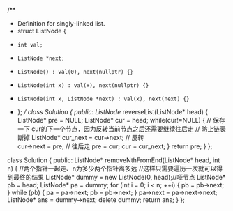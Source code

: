 /**
 * Definition for singly-linked list.
 * struct ListNode {
 *     int val;
 *     ListNode *next;
 *     ListNode() : val(0), next(nullptr) {}
 *     ListNode(int x) : val(x), next(nullptr) {}
 *     ListNode(int x, ListNode *next) : val(x), next(next) {}
 * };
 */
class Solution {
public:
    ListNode* reverseList(ListNode* head) {
        ListNode* pre = NULL;
        ListNode* cur = head;
        while(cur!=NULL) {
            // 保存一下 cur的下一个节点，因为反转当前节点之后还需要继续往后走
            // 防止链表断掉
            ListNode* cur_next = cur->next;
            // 反转  
            cur->next = pre;
            // 往后走
            pre = cur;
            cur = cur_next;
        }
        return pre;
    }
};

class Solution {
public:
    ListNode* removeNthFromEnd(ListNode* head, int n) {
        //两个指针一起走、n为多少两个指针离多远
        //这样只需要遍历一次就可以得到最终的结果
        ListNode* dummy = new ListNode(0, head);//哑节点
        ListNode* pb = head;
        ListNode* pa = dummy;
        for (int i = 0; i < n; ++i) {
            pb = pb->next;
        }
        while (pb) {
            pa = pa->next;
            pb = pb->next;
        }
        pa->next = pa->next->next;
        ListNode* ans = dummy->next;
        delete dummy;
        return ans;
    }
};
